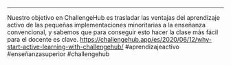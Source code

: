 ---
Nuestro objetivo en ChallengeHub es trasladar las ventajas del aprendizaje activo de las pequeñas implementaciones minoritarias a la enseñanza convencional, y sabemos que para conseguir esto hacer la clase más fácil para el docente es clave.
https://challengehub.app/es/2020/06/12/why-start-active-learning-with-challengehub/
#aprendizajeactivo #enseñanzasuperior #challengehub
